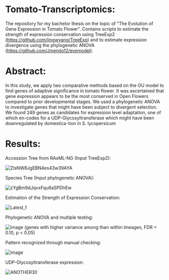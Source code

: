 # Tomato-Transcriptomics: 
The  repository for my bachelor thesis on the topic of "The Evolution of Gene Expression in Tomato Flower". 
Contains scripts to estimate the strength of expression conservation using TreeExp2 (https://github.com/jingwyang/TreeExp) and to estimate expression divergence using the phylogenetic ANOVA (https://github.com/Jmendo12/evemodel). 

# Abstract: 
In this study, we apply two comparative methods based on the OU model to find genes of adaptive significance in tomato flower. It was ascertained that gene expression appears to be the most conserved in Open Flowers compared to prior developmental stages. We used a phylogenetic ANOVA to investigate genes that might have been subject to divergent selection. We found 249 genes as candidates for expression level adaptation, one of which en-codes for a UDP-Glycosyltransferase which might have been downregulated by domestica-tion in S. lycopersicum

# Results: 
Accession Tree from RAxML-NG (Input TreeExp2):

![ZlsNW8JgEBN4es43w39AYA](https://user-images.githubusercontent.com/77416397/115562054-6b20ee80-a2b6-11eb-9d4d-c61e7f201eef.png)


Species Tree (Input phylogenetic ANOVA): 

![zYgBm9dJqvxFqu6aSPDhEw](https://user-images.githubusercontent.com/77416397/115561788-314fe800-a2b6-11eb-9768-7cdbdeff291f.png)


Estimation of the Strength of Expression Conservation: 

![Latest_f](https://user-images.githubusercontent.com/77416397/115562342-ad4a3000-a2b6-11eb-872e-5981dd3f5a91.png)


Phylogenetic ANOVA and multiple testing: 

![image](https://user-images.githubusercontent.com/77416397/115563378-c1daf800-a2b7-11eb-8358-e6c0c292d7cd.png)
(genes with higher variance among than within lineages, FDR < 0.10, p <  0.05)


Pattern recognized through manual checking: 

![image](https://user-images.githubusercontent.com/77416397/115562894-3b261b00-a2b7-11eb-81d1-4662ad18e9de.png)


UDP-Glycosyltransferase expression: 

![ANOTHER30](https://user-images.githubusercontent.com/77416397/115562986-58f38000-a2b7-11eb-8b82-5157a9dfd843.png)


